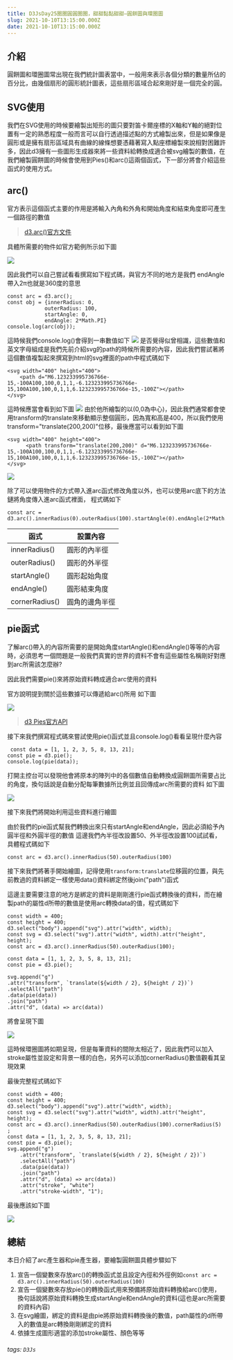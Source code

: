 ```yaml
---
title: D3JsDay25圈圈圓圓圈圈，甜甜黏黏甜甜—圓餅圖與環圈圖
slug: 2021-10-10T13:15:00.000Z
date: 2021-10-10T13:15:00.000Z
---
```


## 介紹
圓餅圖和環圈圖常出現在我們統計圖表當中，一般用來表示各個分類的數量所佔的百分比，由幾個扇形的圓形統計圖表，這些扇形區域合起來剛好是一個完全的圓。

## SVG使用

我們在SVG使用的時候要繪製出矩形的圖只要對笛卡爾座標的X軸和Y軸的絕對位置有一定的熟悉程度一般而言可以自行透過描述點的方式繪製出來，但是如果像是圓形或是擁有扇形區域具有曲線的線條想要憑藉著寫入點座標繪製來說相對困難許多，因此d3擁有一些圖形生成器來將一些資料給轉換成適合被svg繪製的數值，在我們繪製圓餅圖的時候會使用到Pies()和arc()這兩個函式，下一部分將會介紹這些函式的使用方式。

## arc()
官方表示這個函式主要的作用是將輸入內角和外角和開始角度和結束角度即可產生一個路徑的數值
> [d3.arc()官方文件](https://github.com/d3/d3-shape/tree/v3.0.1#arc)

具體所需要的物件如官方範例所示如下圖

![](https://i.imgur.com/DvsmLUl.png)

因此我們可以自己嘗試看看撰寫如下程式碼，與官方不同的地方是我們 endAngle帶入2π也就是360度的意思
```javascript{numberLines: true}
const arc = d3.arc();
const obj = {innerRadius: 0,
            outerRadius: 100,
            startAngle: 0,
            endAngle: 2*Math.PI}
console.log(arc(obj));
```
這時候我們console.log()會得到一串數值如下
![](https://i.imgur.com/PKd0nUy.png)
是否覺得似曾相識，這些數值和英文字母組成是我們先前介紹svg的path的時候所需要的內容，因此我們嘗試著將這個數值複製起來撰寫到html的svg裡面的path中程式碼如下
```html{numberLines: true}
<svg width="400" height="400">
    <path d="M6.123233995736766e-15,-100A100,100,0,1,1,-6.123233995736766e-15,100A100,100,0,1,1,6.123233995736766e-15,-100Z"></path>
</svg>
```

這時候應當會看到如下圖
![](https://i.imgur.com/nW82J4E.png)
由於他所繪製的以(0,0為中心)，因此我們通常都會使用transform的translate來移動顯示整個圓形，因為寬和高是400，所以我們使用transform="translate(200,200)"位移，最後應當可以看到如下圖
```html{numberLines: true}
<svg width="400" height="400">
      <path transform="translate(200,200)" d="M6.123233995736766e-15,-100A100,100,0,1,1,-6.123233995736766e-15,100A100,100,0,1,1,6.123233995736766e-15,-100Z"></path>
</svg>
```
![](https://i.imgur.com/TFx72y5.png)


除了可以使用物件的方式帶入進arc函式修改角度以外，也可以使用arc底下的方法鏈將角度傳入進arc函式裡面，
程式碼如下
```javascript{numberLines: true}
const arc = d3.arc().innerRadius(0).outerRadius(100).startAngle(0).endAngle(2*Math.PI);
```



| 函式  | 設置內容|
| -------- | -------- | 
| innerRadius()     | 圓形的內半徑     | 
| outerRadius()     | 圓形的外半徑     | 
| startAngle()     | 圓形起始角度 | 
| endAngle()     | 圓形結束角度     | 
| cornerRadius()     | 圓角的邊角半徑 | 

## pie函式

了解arc()帶入的內容所需要的是開始角度startAngle()和endAngle()等等的內容時，必須思考一個問題是一般我們真實的世界的資料不會有這些屬性名稱剛好對應到arc所需該怎麼辦?

因此我們需要pie()來將原始資料轉成適合arc使用的資料

官方說明提到關於這些數據可以傳遞給arc()所用
如下圖

![](https://i.imgur.com/amdBPtw.png)


> [d3 Pies官方API](https://github.com/d3/d3-shape/blob/v3.0.1/README.md#pies)

接下來我們撰寫程式碼來嘗試使用pie()函式並且console.log()看看呈現什麼內容
```javascript{numberLines: true}
 const data = [1, 1, 2, 3, 5, 8, 13, 21];
const pie = d3.pie();
console.log(pie(data));
```

打開主控台可以發現他會將原本的陣列中的各個數值自動轉換成圓餅圖所需要占比的角度，換句話說是自動分配每筆數據所比例並且回傳成arc所需要的資料
如下圖

![](https://i.imgur.com/nyKlBji.png)

接下來我們將開始利用這些資料進行繪圖

由於我們的pie函式幫我們轉換出來只有startAngle和endAngle，因此必須給予內圓半徑和外圓半徑的數值
這邊我們內半徑改設置50、外半徑改設置100試試看，具體程式碼如下
```javascript{numberLines: true}
const arc = d3.arc().innerRadius(50).outerRadius(100)	
```

接下來我們將著手開始繪圖，記得使用`transform:translate`位移圓的位置，與先前教過的資料綁定一樣使用data()資料綁定然後join("path")函式

這邊主要需要注意的地方是綁定的資料是剛剛進行pie函式轉換後的資料，而在繪製path的屬性d所帶的數值是使用arc轉換data的值，程式碼如下
```javascript{numberLines: true}
const width = 400;
const height = 400;
d3.select("body").append("svg").attr("width", width);
const svg = d3.select("svg").attr("width", width).attr("height", height);
const arc = d3.arc().innerRadius(50).outerRadius(100);

const data = [1, 1, 2, 3, 5, 8, 13, 21];
const pie = d3.pie();

svg.append("g")
.attr("transform", `translate(${width / 2}, ${height / 2})`)
.selectAll("path")
.data(pie(data))
.join("path")
.attr("d", (data) => arc(data))
```

將會呈現下圖

![](https://i.imgur.com/A7fUcXS.png)

這時候環圈圖將如期呈現，但是每筆資料的間隙太相近了，因此我們可以加入stroke屬性並設定和背景一樣的白色，另外可以添加cornerRadius()數值觀看其呈現效果

最後完整程式碼如下
```javascript{numberLines: true}
const width = 400;
const height = 400;
d3.select("body").append("svg").attr("width", width);
const svg = d3.select("svg").attr("width", width).attr("height", height);
const arc = d3.arc().innerRadius(50).outerRadius(100).cornerRadius(5)	;
const data = [1, 1, 2, 3, 5, 8, 13, 21];
const pie = d3.pie();
svg.append("g")
    .attr("transform", `translate(${width / 2}, ${height / 2})`)
    .selectAll("path")
    .data(pie(data))
    .join("path")
    .attr("d", (data) => arc(data))
    .attr("stroke", "white")
    .attr("stroke-width", "1");
```

最後應該如下圖

![](https://i.imgur.com/fFBAS7M.png)

## 總結

本日介紹了arc產生器和pie產生器，要繪製圓餅圖具體步驟如下

1. 宣告一個變數來存放arc()的轉換函式並且設定內徑和外徑例如`const arc = d3.arc().innerRadius(50).outerRadius(100)`
2. 宣告一個變數來存放pie()的轉換函式用來預備將原始資料轉換給arc()使用，換句話說將原始資料轉換生成startAngle和endAngle的資料(這也是arc所需要的資料內容)
3. 在svg繪圖，綁定的資料是由pie將原始資料轉換後的數值，path屬性的d所帶入的數值是arc轉換剛剛綁定的資料
4. 依據生成圖形適當的添加stroke屬性、顏色等等

###### tags: `D3Js`
